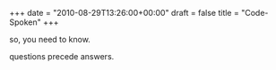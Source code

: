 +++
date = "2010-08-29T13:26:00+00:00"
draft = false
title = "Code-Spoken"
+++
<p>so, you need to know.</p>&#13;
<p>questions precede answers.</p> 
